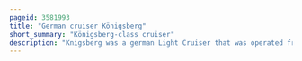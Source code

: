```yaml
---
pageid: 3581993
title: "German cruiser Königsberg"
short_summary: "Königsberg-class cruiser"
description: "Knigsberg was a german Light Cruiser that was operated from 1929 to april 1940 including Ww2. She was the lead Vessel of her Class and was operated by two german Navies the Kriegsmarine and the Reichsmarine. She had two sister Ships Karlsruhe and Kln. Knigsberg was built by the Kriegsmarinewerft in Wilhelmshaven and laid down in april 1926 launched in March 1927 and commissioned in april 1929 into the Reich. She had a main Battery of nine 15 Cm sk Guns in three triple Towers and a top Speed of 32 Knots."
---
```

